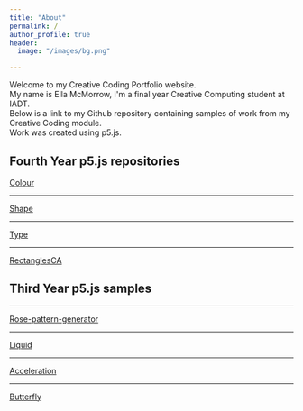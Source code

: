 ```yaml
---
title: "About"
permalink: /
author_profile: true
header:
  image: "/images/bg.png"

---
```

Welcome to my Creative Coding Portfolio website.<br/>
My name is Ella McMorrow, I'm a final year Creative Computing student at IADT.<br/>
Below is a link to my Github repository containing samples of work from my Creative Coding module.<br/>
Work was created using p5.js. <br/>

## Fourth Year p5.js repositories

[Colour](wwww.github.com/ellamcmorrow/creative-coding/tree/gh-pages/chapter-1-colour)<br/>
***

[Shape](www.github.com/ellamcmorrow/creative-coding/tree/gh-pages/chapter-2-shape)<br/>
***

[Type](www.github.com/ellamcmorrow/creative-coding/tree/gh-pages/chapter-3-type)<br/>
***

[RectanglesCA](www.ellamcmorrow.github.io/rectangles_cc_ca1/)<br/>



## Third Year p5.js samples

***
[Rose-pattern-generator](www.ellamcmorrow.github.io/p5_RoseGenerator/) <br/>
***
[Liquid](www.ellamcmorrow.github.io/liquids/index.html) <br/>
***

[Acceleration](www.ellamcmorrow.github.io/acceleration-towards-mouse/) <br/>
***
[Butterfly](wwww.ellamcmorrow.github.io/butterfly/) <br/>
